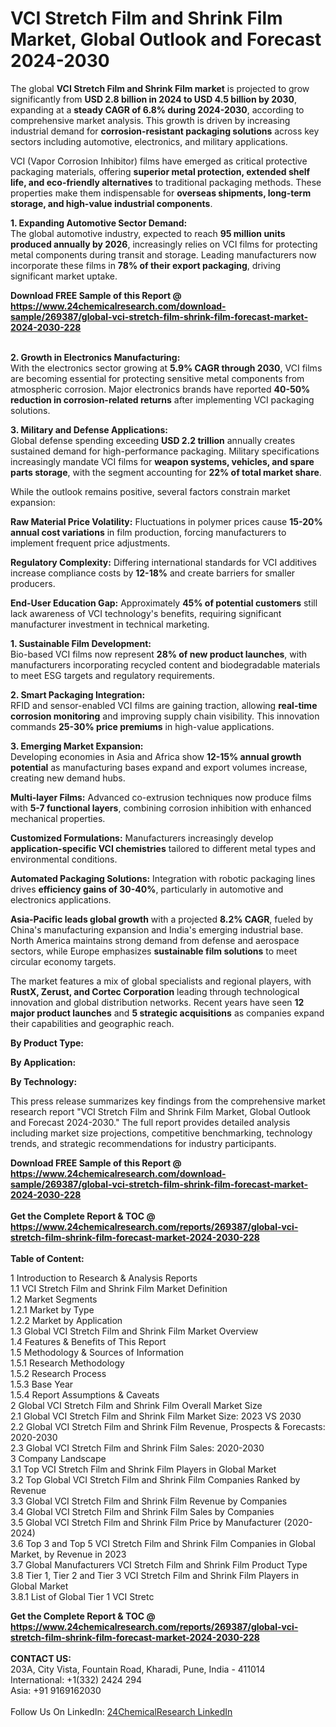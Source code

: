 <h1>VCI Stretch Film and Shrink Film Market, Global Outlook and Forecast 2024-2030</h1><p>The global <strong>VCI Stretch Film and Shrink Film market</strong> is projected to grow significantly from <strong>USD 2.8 billion in 2024 to USD 4.5 billion by 2030</strong>, expanding at a <strong>steady CAGR of 6.8% during 2024-2030</strong>, according to comprehensive market analysis. This growth is driven by increasing industrial demand for <strong>corrosion-resistant packaging solutions</strong> across key sectors including automotive, electronics, and military applications.</p><p>VCI (Vapor Corrosion Inhibitor) films have emerged as critical protective packaging materials, offering <strong>superior metal protection, extended shelf life, and eco-friendly alternatives</strong> to traditional packaging methods. These properties make them indispensable for <strong>overseas shipments, long-term storage, and high-value industrial components</strong>.</p><p><strong>1. Expanding Automotive Sector Demand:</strong><br>
The global automotive industry, expected to reach <strong>95 million units produced annually by 2026</strong>, increasingly relies on VCI films for protecting metal components during transit and storage. Leading manufacturers now incorporate these films in <strong>78% of their export packaging</strong>, driving significant market uptake.</p><div><b>Download FREE Sample of this Report @ 
            <a href="https://www.24chemicalresearch.com/download-sample/269387/global-vci-stretch-film-shrink-film-forecast-market-2024-2030-228">
            https://www.24chemicalresearch.com/download-sample/269387/global-vci-stretch-film-shrink-film-forecast-market-2024-2030-228</a></b></div><br><p><strong>2. Growth in Electronics Manufacturing:</strong><br>
With the electronics sector growing at <strong>5.9% CAGR through 2030</strong>, VCI films are becoming essential for protecting sensitive metal components from atmospheric corrosion. Major electronics brands have reported <strong>40-50% reduction in corrosion-related returns</strong> after implementing VCI packaging solutions.</p><p><strong>3. Military and Defense Applications:</strong><br>
Global defense spending exceeding <strong>USD 2.2 trillion</strong> annually creates sustained demand for high-performance packaging. Military specifications increasingly mandate VCI films for <strong>weapon systems, vehicles, and spare parts storage</strong>, with the segment accounting for <strong>22% of total market share</strong>.</p><p>While the outlook remains positive, several factors constrain market expansion:</p><p><strong>Raw Material Price Volatility:</strong> Fluctuations in polymer prices cause <strong>15-20% annual cost variations</strong> in film production, forcing manufacturers to implement frequent price adjustments.</p><p><strong>Regulatory Complexity:</strong> Differing international standards for VCI additives increase compliance costs by <strong>12-18%</strong> and create barriers for smaller producers.</p><p><strong>End-User Education Gap:</strong> Approximately <strong>45% of potential customers</strong> still lack awareness of VCI technology's benefits, requiring significant manufacturer investment in technical marketing.</p><p><strong>1. Sustainable Film Development:</strong><br>
Bio-based VCI films now represent <strong>28% of new product launches</strong>, with manufacturers incorporating recycled content and biodegradable materials to meet ESG targets and regulatory requirements.</p><p><strong>2. Smart Packaging Integration:</strong><br>
RFID and sensor-enabled VCI films are gaining traction, allowing <strong>real-time corrosion monitoring</strong> and improving supply chain visibility. This innovation commands <strong>25-30% price premiums</strong> in high-value applications.</p><p><strong>3. Emerging Market Expansion:</strong><br>
Developing economies in Asia and Africa show <strong>12-15% annual growth potential</strong> as manufacturing bases expand and export volumes increase, creating new demand hubs.</p><p><strong>Multi-layer Films:</strong> Advanced co-extrusion techniques now produce films with <strong>5-7 functional layers</strong>, combining corrosion inhibition with enhanced mechanical properties.</p><p><strong>Customized Formulations:</strong> Manufacturers increasingly develop <strong>application-specific VCI chemistries</strong> tailored to different metal types and environmental conditions.</p><p><strong>Automated Packaging Solutions:</strong> Integration with robotic packaging lines drives <strong>efficiency gains of 30-40%</strong>, particularly in automotive and electronics applications.</p><p><strong>Asia-Pacific leads global growth</strong> with a projected <strong>8.2% CAGR</strong>, fueled by China's manufacturing expansion and India's emerging industrial base. North America maintains strong demand from defense and aerospace sectors, while Europe emphasizes <strong>sustainable film solutions</strong> to meet circular economy targets.</p><p>The market features a mix of global specialists and regional players, with <strong>RustX, Zerust, and Cortec Corporation</strong> leading through technological innovation and global distribution networks. Recent years have seen <strong>12 major product launches</strong> and <strong>5 strategic acquisitions</strong> as companies expand their capabilities and geographic reach.</p><p><strong>By Product Type:</strong></p><p><strong>By Application:</strong></p><p><strong>By Technology:</strong></p><p>This press release summarizes key findings from the comprehensive market research report "VCI Stretch Film and Shrink Film Market, Global Outlook and Forecast 2024-2030." The full report provides detailed analysis including market size projections, competitive benchmarking, technology trends, and strategic recommendations for industry participants.</p><div><b>Download FREE Sample of this Report @ 
            <a href="https://www.24chemicalresearch.com/download-sample/269387/global-vci-stretch-film-shrink-film-forecast-market-2024-2030-228">
            https://www.24chemicalresearch.com/download-sample/269387/global-vci-stretch-film-shrink-film-forecast-market-2024-2030-228</a></b></div><br><div><b>Get the Complete Report & TOC @ 
            <a href="https://www.24chemicalresearch.com/reports/269387/global-vci-stretch-film-shrink-film-forecast-market-2024-2030-228">
            https://www.24chemicalresearch.com/reports/269387/global-vci-stretch-film-shrink-film-forecast-market-2024-2030-228</a></b></div><br>
            <b>Table of Content:</b><p>1 Introduction to Research & Analysis Reports<br />
    1.1 VCI Stretch Film and Shrink Film Market Definition<br />
    1.2 Market Segments<br />
        1.2.1 Market by Type<br />
        1.2.2 Market by Application<br />
    1.3 Global VCI Stretch Film and Shrink Film Market Overview<br />
    1.4 Features & Benefits of This Report<br />
    1.5 Methodology & Sources of Information<br />
        1.5.1 Research Methodology<br />
        1.5.2 Research Process<br />
        1.5.3 Base Year<br />
        1.5.4 Report Assumptions & Caveats<br />
2 Global VCI Stretch Film and Shrink Film Overall Market Size<br />
    2.1 Global VCI Stretch Film and Shrink Film Market Size: 2023 VS 2030<br />
    2.2 Global VCI Stretch Film and Shrink Film Revenue, Prospects & Forecasts: 2020-2030<br />
    2.3 Global VCI Stretch Film and Shrink Film Sales: 2020-2030<br />
3 Company Landscape<br />
    3.1 Top VCI Stretch Film and Shrink Film Players in Global Market<br />
    3.2 Top Global VCI Stretch Film and Shrink Film Companies Ranked by Revenue<br />
    3.3 Global VCI Stretch Film and Shrink Film Revenue by Companies<br />
    3.4 Global VCI Stretch Film and Shrink Film Sales by Companies<br />
    3.5 Global VCI Stretch Film and Shrink Film Price by Manufacturer (2020-2024)<br />
    3.6 Top 3 and Top 5 VCI Stretch Film and Shrink Film Companies in Global Market, by Revenue in 2023<br />
    3.7 Global Manufacturers VCI Stretch Film and Shrink Film Product Type<br />
    3.8 Tier 1, Tier 2 and Tier 3 VCI Stretch Film and Shrink Film Players in Global Market<br />
        3.8.1 List of Global Tier 1 VCI Stretc</p><div><b>Get the Complete Report & TOC @ 
            <a href="https://www.24chemicalresearch.com/reports/269387/global-vci-stretch-film-shrink-film-forecast-market-2024-2030-228">
            https://www.24chemicalresearch.com/reports/269387/global-vci-stretch-film-shrink-film-forecast-market-2024-2030-228</a></b></div><br><b>CONTACT US:</b><br>
            203A, City Vista, Fountain Road, Kharadi, Pune, India - 411014<br>
            International: +1(332) 2424 294<br>
            Asia: +91 9169162030 <br><br>
            Follow Us On LinkedIn: <a href="https://www.linkedin.com/company/24chemicalresearch/">24ChemicalResearch LinkedIn</a>